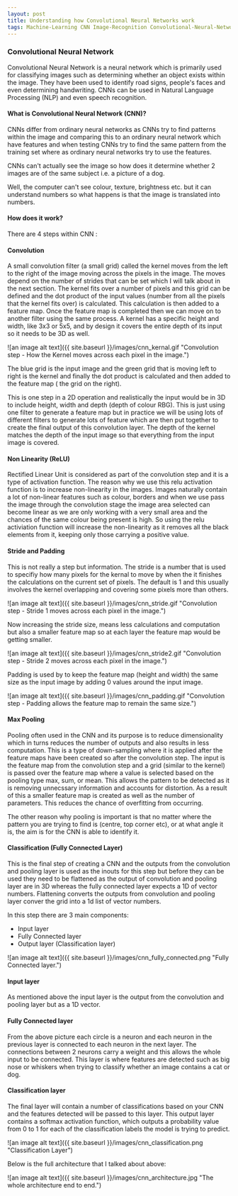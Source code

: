 ```yaml
---
layout: post
title: Understanding how Convolutional Neural Networks work
tags: Machine-Learning CNN Image-Recognition Convolutional-Neural-Network
---
```



### Convolutional Neural Network
Convolutional Neural Network is a neural network which is primarily used for classifying images such as determining whether an object exists within the image. They have been used to identify road signs, people's faces and even determining handwriting. CNNs can be used in Natural Language Processing (NLP) and even speech recognition. 

#### What is Convolutional Neural Network (CNN)?

CNNs differ from ordinary neural networks as CNNs try to find patterns within the image and comparing this to an ordinary neural network which have features and when testing CNNs try to find the same pattern from the training set where as ordinary neural networks try to use the features. 

CNNs can't actually see the image so how does it determine whether 2 images are of the same subject i.e. a picture of a dog.

Well, the computer can't see colour, texture, brightness etc. but it can understand numbers so what happens is that the image is translated into numbers.


#### How does it work?

There are 4 steps within CNN :


#### Convolution 

A small convolution filter (a small grid) called the kernel moves from the left to the right of the image moving across the pixels in the image. The moves depend on the number of strides that can be set which I will talk about in the next section. The kernel fits over a number of pixels and this grid can be defined and the dot product of the input values (number from all the pixels that the kernel fits over) is calculated. This calculation is then added to a feature map. Once the feature map is completed then we can move on to another filter using the same process. A kernel has a specific height and width, like 3x3 or 5x5, and by design it covers the entire depth of its input so it needs to be 3D as well.


![an image alt text]({{ site.baseurl }}/images/cnn_kernal.gif "Convolution step - How the Kernel moves across each pixel in the image.")

The blue grid is the input image and the green grid that is moving left to right is the kernel and finally the dot product is calculated and then added to the feature map ( the grid on the right). 

This is one step in a 2D operation and realistically the input would be in 3D to include height, width and depth (depth of colour RBG). This is just using one filter to generate a feature map but in practice we will be using lots of different filters to generate lots of feature which are then put together to create the final output of this convolution layer. The depth of the kernel matches the depth of the input image so that everything from the input image is covered. 



#### Non Linearity (ReLU)

Rectified Linear Unit is considered as part of the convolution step and it is a type of activation function. The reason why we use this relu activation function is to increase non-linearity in the images. Images naturally contain a lot of non-linear features such as colour, borders and when we use pass the image through the convolution stage the image area selected can become linear as we are only working with a very small area and the chances of the same colour being present is high. So using the relu activiation function will increase the non-linearity as it removes all the black elements from it, keeping only those carrying a positive value.  



#### Stride and Padding 

This is not really a step but information. The stride is a number that is used to specifiy how many pixels for the kernal to move by when the it finishes the calculations on the current set of pixels. The default is 1 and this usually involves the kernel overlapping and covering some pixels more than others. 

![an image alt text]({{ site.baseurl }}/images/cnn_stride.gif "Convolution step - Stride 1 moves across each pixel in the image.")

Now increasing the stride size, means less calculations and computation but also a smaller feature map so at each layer the feature map would be getting smaller. 

![an image alt text]({{ site.baseurl }}/images/cnn_stride2.gif "Convolution step - Stride 2 moves across each pixel in the image.")

Padding is used by to keep the feature map (height and width) the same size as the input image by adding 0 values around the input image.  

![an image alt text]({{ site.baseurl }}/images/cnn_padding.gif "Convolution step - Padding allows the feature map to remain the same size.")



#### Max Pooling 

Pooling often used in the CNN and its purpose is to reduce dimensionality which in turns reduces the number of outputs and also results in less computation. This is a type of down-sampling where it is applied after the feature maps have been created so after the convolution step. The input is the feature map from the convolution step and a grid (similar to the kernel) is passed over the feature map where a value is selected based on the pooling type max, sum, or mean. This allows the pattern to be detected as it is removing unnecssary information and accounts for distortion. As a result of this a smaller feature map is created as well as the number of parameters. This reduces the chance of overfitting from occurring.

The other reason why pooling is important is that no matter where the pattern you are trying to find is (centre, top corner etc), or at what angle it is, the aim is for the CNN is able to identify it. 



#### Classification (Fully Connected Layer)

This is the final step of creating a CNN and the outputs from the convolution and pooling layer is used as the inouts for this step but before they can be used they need to be flattened as the output of convolution and pooling layer are in 3D whereas the fully connected layer expects a 1D of vector numbers. Flattening converts the outputs from convolution and pooling layer conver the grid into a 1d list of vector numbers.  

In this step there are 3 main components:
+ Input layer 
+ Fully Connected layer
+ Output layer (Classification layer)

![an image alt text]({{ site.baseurl }}/images/cnn_fully_connected.png "Fully Connected layer.")


#### Input layer

As mentioned above the input layer is the output from the convolution and pooling layer but as a 1D vector.


#### Fully Connected layer

From the above picture each circle is a neuron and each neuron in the previous layer is connected to each neuron in the next layer. The connections between 2 neurons carry a weight and this allows the whole input to be connected. This layer is where features are detected such as big nose or whiskers when trying to classify whether an image contains a cat or dog. 


#### Classification layer

The final layer will contain a number of classifications based on your CNN and the features detected will be passed to this layer. This output layer contains a softmax activation function, which outputs a probability value from 0 to 1 for each of the classification labels the model is trying to predict.

![an image alt text]({{ site.baseurl }}/images/cnn_classification.png "Classification Layer")


Below is the full architecture that I talked about above:

![an image alt text]({{ site.baseurl }}/images/cnn_architecture.jpg "The whole architecture end to end.") 
